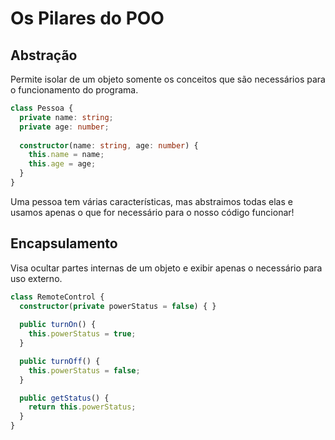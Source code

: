 # Os Pilares do POO

## Abstração

Permite isolar de um objeto somente os conceitos que são necessários para o funcionamento do programa.


```ts
class Pessoa {
  private name: string;
  private age: number;
  
  constructor(name: string, age: number) {
    this.name = name;
    this.age = age;
  }
}
```

Uma pessoa tem várias características, mas abstraimos todas elas e usamos apenas o que for necessário para o nosso código funcionar!

## Encapsulamento

Visa ocultar partes internas de um objeto e exibir apenas o necessário para uso externo.

```ts
class RemoteControl {
  constructor(private powerStatus = false) { }
 
  public turnOn() {
    this.powerStatus = true;
  }

  public turnOff() {
    this.powerStatus = false;
  }

  public getStatus() {
    return this.powerStatus;
  }
}
```